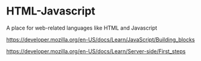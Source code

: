 # HTML-Javascript
A place for web-related languages like HTML and Javascript

https://developer.mozilla.org/en-US/docs/Learn/JavaScript/Building_blocks

https://developer.mozilla.org/en-US/docs/Learn/Server-side/First_steps
